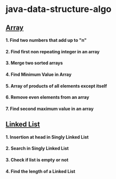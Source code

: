 # java-data-structure-algo

## [Array](https://github.com/Sneha2405/java-data-structure-algo/tree/main/src/Arrays)
#### 1. Find two numbers that add up to "n"
#### 2. Find first non repeating integer in an array
#### 3. Merge two sorted arrays
#### 4. Find Minimum Value in Array
#### 5. Array of products of all elements except itself
#### 6. Remove even elements from an array
#### 7. Find second maximum value in an array

## [Linked List](https://github.com/Sneha2405/java-data-structure-algo/tree/main/src/LinkedList)
#### 1. Insertion at head in Singly Linked List
#### 2. Search in Singly Linked List
#### 3. Check if list is empty or not
#### 4. Find the length of a Linked List
